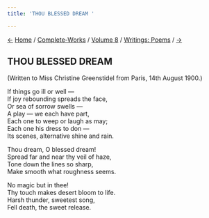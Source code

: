 ```yaml
---
title: 'THOU BLESSED DREAM '

---
```

<div>

[←](an_interesting_correspondence.htm) [Home](../../../index.htm) /
[Complete-Works](../../complete_works.htm) / [Volume
8](../volume_8_contents.htm) / [Writings:
Poems](writings_poems_contents.htm) / [→](light.htm)

  

## THOU BLESSED DREAM

(Written to Miss Christine Greenstidel from Paris, 14th August 1900.)

If things go ill or well —  
If joy rebounding spreads the face,  
Or sea of sorrow swells —  
A play — we each have part,  
Each one to weep or laugh as may;  
Each one his dress to don —  
Its scenes, alternative shine and rain.

Thou dream, O blessed dream!  
Spread far and near thy veil of haze,  
Tone down the lines so sharp,  
Make smooth what roughness seems.

No magic but in thee!  
Thy touch makes desert bloom to life.  
Harsh thunder, sweetest song,  
Fell death, the sweet release.

</div>

